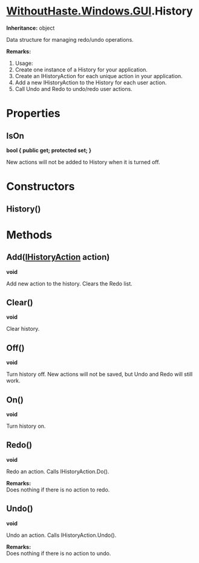 # [WithoutHaste.Windows.GUI](TableOfContents.WithoutHaste.Windows.GUI.md).History

**Inheritance:** object  

Data structure for managing redo/undo operations.  

**Remarks:**  
1. Usage:  
2. Create one instance of a History for your application.  
3. Create an IHistoryAction for each unique action in your application.  
4. Add a new IHistoryAction to the History for each user action.  
5. Call Undo and Redo to undo/redo user actions.  

# Properties

## IsOn

**bool { public get; protected set; }**  

New actions will not be added to History when it is turned off.  

# Constructors

## History()

# Methods

## Add([IHistoryAction](WithoutHaste.Windows.GUI.IHistoryAction.md) action)

**void**  

Add new action to the history. Clears the Redo list.  

## Clear()

**void**  

Clear history.  

## Off()

**void**  

Turn history off. New actions will not be saved, but Undo and Redo will still work.  

## On()

**void**  

Turn history on.  

## Redo()

**void**  

Redo an action. Calls IHistoryAction.Do().  

**Remarks:**  
Does nothing if there is no action to redo.  

## Undo()

**void**  

Undo an action. Calls IHistoryAction.Undo().  

**Remarks:**  
Does nothing if there is no action to undo.  

